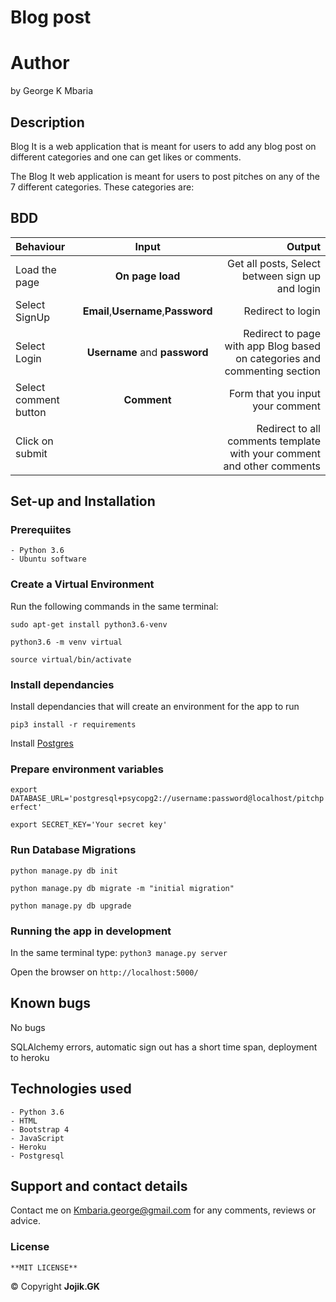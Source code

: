
# Blog post

# Author

by George K Mbaria

## Description

Blog It is a web application that is meant for users to add any blog post on different categories and one can get likes or comments.

The Blog It web application is meant for users to post pitches on any of the 7 different categories. These categories are:




## BDD

| Behaviour             |                Input                |                                                                       Output |
| :-------------------- | :---------------------------------: | ---------------------------------------------------------------------------: |
| Load the page         |          **On page load**           |                               Get all posts, Select between sign up and login |
| Select SignUp         | **Email**,**Username**,**Password** |                                                            Redirect to login |
| Select Login          |    **Username** and **password**    | Redirect to page with app Blog based on categories and commenting section |
| Select comment button |             **Comment**             |                                             Form that you input your comment |
| Click on submit       |                                     |       Redirect to all comments template with your comment and other comments |

## Set-up and Installation

### Prerequiites

    - Python 3.6
    - Ubuntu software

### Create a Virtual Environment

Run the following commands in the same terminal:

```sudo apt-get install python3.6-venv```

```python3.6 -m venv virtual```

```source virtual/bin/activate```

### Install dependancies

Install dependancies that will create an environment for the app to run

```pip3 install -r requirements```

Install [Postgres](https://www.postgresql.org/download/)

### Prepare environment variables

```export DATABASE_URL='postgresql+psycopg2://username:password@localhost/pitchperfect'```

```export SECRET_KEY='Your secret key'```

### Run Database Migrations

```python manage.py db init```

```python manage.py db migrate -m "initial migration"```

```python manage.py db upgrade```


### Running the app in development

In the same terminal type:
`python3 manage.py server`

Open the browser on `http://localhost:5000/`

## Known bugs
 No bugs

SQLAlchemy errors, automatic sign out has a short time span, deployment to heroku

## Technologies used

    - Python 3.6
    - HTML
    - Bootstrap 4
    - JavaScript
    - Heroku
    - Postgresql

## Support and contact details

Contact me on Kmbaria.george@gmail.com for any comments, reviews or advice.

### License

    **MIT LICENSE**
&copy; Copyright **Jojik.GK**
